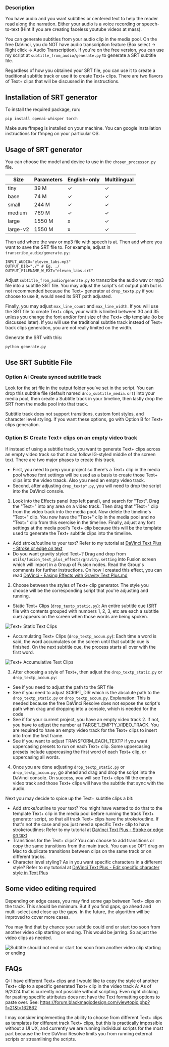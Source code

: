 ### Description

You have audio and you want subtitles or centered text to help the reader read along the narration. Either your audio is a voice recording or speech-to-text (Hint if you are creating faceless youtube videos at mass).

You can generate subtitles from your audio clip in the media pool. On the free DaVinci, you do NOT have audio transcription feature (Box select -> Right click -> Audio Transcription). If you're on the free version, you can use my script at `subtitle_from_audio/generate.py` to generate a SRT subtitle file.

Regardless of how you obtained your SRT file, you can use it to create a traditional subtitle track or use it to create Text+ clips. There are two flavors of Text+ clips that will be discussed in the instructions.

## Installation of SRT generator

To install the required package, run:

```
pip install openai-whisper torch
```

Make sure ffmpeg is installed on your machine. You can google installation instructions for ffmpeg on your particular OS.

## Usage of SRT generator

You can choose the model and device to use in the `chosen_processor.py` file.

| Size      | Parameters | English-only | Multilingual |
|-----------|------------|--------------|--------------|
| tiny      | 39 M       | ✓            | ✓            |
| base      | 74 M       | ✓            | ✓            |
| small     | 244 M      | ✓            | ✓            |
| medium    | 769 M      | ✓            | ✓            |
| large     | 1550 M     | x            | ✓            |
| large-v2  | 1550 M     | x            | ✓            |

Then add where the wav or mp3 file with speech is at. Then add where you want to save the SRT file to. For example, adjust in `transcribe_audio/generate.py`:

```
INPUT_AUDIO="eleven_labs.mp3"
OUTPUT_DIR="./" # Eg. ./
OUTPUT_FILENAME_W_EXT="eleven_labs.srt"
```

Adjust `subtitle_from_audio/generate.py` to transcribe the audio wav or mp3 file into a subtitle SRT file. You may adjust the script's srt output path but is not recommended because the Text+ generator at `drop_textp.py` if you choose to use it, would need its SRT path adjusted.

Finally, you may adjust `max_line_count` and `max_line_width`. If you will use the SRT file to create Text+ clips, your width is limited between 30 and 35 unless you change the font and/or font size of the Text+ clip template (to be discussed later). If you will use the traditional subtitle track instead of Text+ track clips generation, you are not really limited on the width.

Generate the SRT with this:
```bash
python generate.py
```

## Use SRT Subtitle File

### Option A: Create synced subtitle track

Look for the srt file in the output folder you've set in the script. You can drop this subtitle file (default named `drop_subtitle_media.srt`) into your media pool, then create a Subtitle track in your timeline, then lastly drop the SRT from the media pool into that track.

Subtitle track does not support transitions, custom font styles, and character level styling. If you want these options, go with Option B for Text+ clips generation.

### Option B: Create Text+ clips on an empty video track

If instead of using a subtitle track, you want to generate Text+ clips across an empty video track so that it can follow IG-styled middle of the screen text. There are two major phases to create this track. 

- First, you need to prep your project so there's a Text+ clip in the media pool whose font settings will be used as a basis to create those Text+ clips into the video traack. Also you need an empty video track. 
- Second, after adjusting `drop_textp*.py`, you will need to drop the script into the DaVinci console. 

1. Look into the Effects panel (top left panel), and search for "Text". Drag the "Text+" into any area on a video track. Then drag that "Text+" clip from the video track into the media pool. Now delete the timeline's "Text+" clip. You now have the "Text+" clip in the media pool and no "Text+" clip from this exercise in the timeline. Finally, adjust any font settings at the media pool's Text+ clip because this will be the template used to generate the Text+ subtitle clips into the timeline.

- Add stroke/outline to your text? Refer to my tutorial at [DaVinci Text Plus - Stroke or edge on text](wengindustries.com/app/3dbrain/?open=DaVinci%20Text%20Plus%20-%20Stroke%20or%20edge%20on%20text.md)
- Do you want gravity styled Text+? Drag and drop from `utils/fusion_text_plus_effects/gravity.setting` into Fusion screen which will import in a Group of Fusion nodes. Read the Group's comments for further instructions. On how I created this effect, you can read [DaVinci - Easing Effects with Gravity Text Plus.md](wengindustries.com/app/3dbrain/?open=DaVinci%20-%20Easing%20Effects%20with%20Gravity%20Text%20Plus.md)

2. Choose between the styles of Text+ clip generator. The style you choose will be the corresponding script that you're adjusting and running.

- Static Text+ Clips (`drop_textp_static.py`): An entire subtitle cue (SRT file with contents grouped with numbers 1, 2, 3, etc are each a subtitle cue) appears on the screen when those words are being spoken.

![Text+ Static Text Clips](README_tip_textp_static.gif)

- Accumulating Text+ Clips (`drop_textp_accum.py`): Each time a word is said, the word accumulates on the screen until that subtitle cue is finished. On the next subtitle cue, the process starts all over with the first word.

![Text+ Accumulative Text Clips](README_tip_textp_accum.gif)

3. After choosing a style of Text+, then adjust the `drop_textp_static.py` or `drop_textp_accum.py`: 
- See if you need to adjust the path to the SRT file
- See if you need to adjust SCRIPT_DIR which is the absolute path to the  `drop_textp_static.py` or `drop_textp_accum.py`.
Explanation: This is needed because the free DaVinci Resolve does not expose the script's path when drag and dropping into a console, which is needed for the code
- See if for your current project, you have an empty video track 2. If not, you have to adjust the number at TARGET_EMPTY_VIDEO_TRACK. You are required to have an empty video track for the Text+ clips to insert into from the first frame.
- See if you want to adjust TRANSFORM_EACH_TEXTP if you want uppercasing presets to run on each Text+ clip. Some uppercasing presets include uppercasing the first word of each Text+ clip, or uppercasing all words.

4. Once you are done adjusting `drop_textp_static.py` or `drop_textp_accum.py`, go ahead and drag and drop the script into the DaVinci console. On success, you will see Text+ clips fill the empty video track and those Text+ clips will have the subtitle that sync with the audio. 

Next you may decide to spice up the Text+ subtitle clips a bit:
- Add stroke/outline to your text? You might have wanted to do that to the template Text+ clip in the media pool before running the track Text+ generator script, so that all track Text+ clips have the stroke/outline. If that's not the case and you just need a specific Text+ clip to have stroke/outlines: Refer to my tutorial at [DaVinci Text Plus - Stroke or edge on text](wengindustries.com/app/3dbrain/?open=DaVinci%20Text%20Plus%20-%20Stroke%20or%20edge%20on%20text.md)
- Transitions for the Text+ clips? You can choose to add transitions or copy the same transitions from the main track. You can use OPT drag on Mac to duplicate transitions between clips on the same track or on different tracks.
- Character level styling? As in you want specific characters in a different style? Refer to my tutorial at [DaVinci Text Plus - Edit specific character style in Text Plus](https://wengindustries.com/app/3dbrain/?open=DaVinci%20Text%20Plus%20-%20Edit%20specific%20character%20style%20in%20Text%20Plus.md)

## Some video editing required

Depending on edge cases, you may find some gap between Text+ clips on the track. This should be minimum. But if you find gaps, go ahead and multi-select and close up the gaps. In the future, the algorithm will be improved to cover more cases.

You may find that by chance your subtitle could end or start too soon from another video clip starting or ending. This would be jarring. So adjust the video clips as needed.

![Subtitle should not end or start too soon from another video clip starting or ending](README_tip_alignment.png)

## FAQs

Q: I have different Text+ clips and I would like to copy the style of another Text+ clip to a specific generated Text+ clip in the video track
A: As of 9/2024 that is currently not possible without scripting. Even right clicking for pasting specific attributes does not have the Text formatting options to paste over. See:
https://forum.blackmagicdesign.com/viewtopic.php?f=21&t=162862

I may consider implementing the ability to choose from different Text+ clips as templates for different track Text+ clips, but this is practically impossible without a UI UX, and currently we are running individual scripts for the most part because the free DaVinci Resolve limits you from running external scripts or streamlining the scripts.